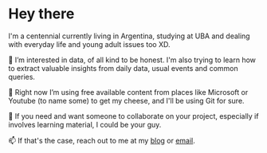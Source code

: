 # Hey there

I'm a centennial currently living in Argentina, studying at UBA and dealing with everyday life and young adult issues too XD.

👀 I’m interested in data, of all kind to be honest. I'm also trying to learn how to extract valuable insights from daily data, usual events and common queries.

🌱 Right now I’m using free available content from places like Microsoft or Youtube (to name some) to get my cheese, and I'll be using Git for sure.

💞️ If you need and want someone to collaborate on your project, especially if involves learning material, I could be your guy.

📫 If that's the case, reach out to me at my [blog](https://estudianteporahora.com/) or [email](mailto:victortizs@outlook.com).

<!---
victortizs/victortizs is a ✨ special ✨ repository because its `README.md` (this file) appears on your GitHub profile.
You can click the Preview link to take a look at your changes.
--->

